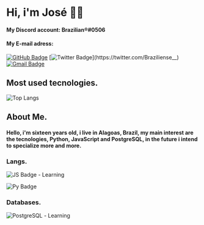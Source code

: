 # Hi, i'm José 🙋‍♂️
#### My Discord account: Brazilian®️#0506
#### My E-mail adress: 
[![GitHub Badge](https://img.shields.io/badge/GitHub-100000?style=for-the-badge&logo=github&logoColor=white&link=https://github.com/ZBrazilian)](https://github.com/ZBrazilian)
[![Twitter Badge](https://img.shields.io/badge/Twitter-1DA1F2?style=for-the-badge&logo=twitter&logoColor=white&link=https://twitter.com/Braziliense__)](https://twitter.com/Braziliense__)
[![Gmail Badge](https://img.shields.io/badge/Gmail-D14836?style=for-the-badge&logo=gmail&logoColor=white&link=https://mail.google.com/mail/jneto190105@gmail.com)](https://mail.google.com/mail/jneto190105@gmail.com)

## Most used tecnologies.

![Top Langs](https://github-readme-stats.vercel.app/api/top-langs/?username=ZBrazilian&theme=dark&hide_border=1&count_private=1&hide_title=0)
## About Me.
#### Hello, i'm sixteen years old, i live in Alagoas, Brazil, my main interest are the tecnologies, Python, JavaScript and PostgreSQL, in the future i intend to specialize more and more.

### Langs.
![JS Badge](https://img.shields.io/badge/JavaScript-F7DF1E?style=for-the-badge&logo=javascript&logoColor=black) - Learning

![Py Badge](https://img.shields.io/badge/Python-3776AB?style=for-the-badge&logo=python&logoColor=white)

### Databases.
![PostgreSQL](https://img.shields.io/badge/PostgreSQL-316192?style=for-the-badge&logo=postgresql&logoColor=white) - Learning
